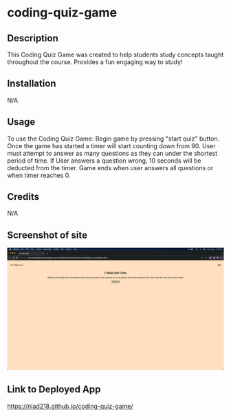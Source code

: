 # coding-quiz-game

## Description

This Coding Quiz Game was created to help students study concepts taught throughout the course. Provides a fun engaging way to study!

## Installation

N/A

## Usage

To use the Coding Quiz Game: Begin game by pressing "start quiz" button. Once the game has started a timer will start counting down from 90. User must attempt to answer as many questions as they can under the shortest period of time. If User answers a question wrong, 10 seconds will be deducted from the timer. Game ends when user answers all questions or when timer reaches 0.

## Credits

N/A

## Screenshot of site

![Running Site](<assets/Screenshot 2023-08-31 at 5.16.57 PM (2).png>)

## Link to Deployed App

https://nlad218.github.io/coding-quiz-game/
